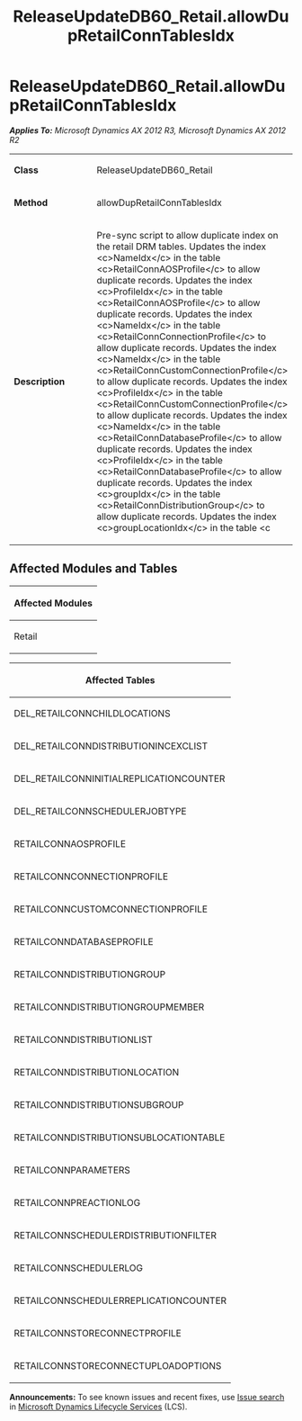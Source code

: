 ﻿---
title: ReleaseUpdateDB60_Retail.allowDupRetailConnTablesIdx
TOCTitle: ReleaseUpdateDB60_Retail.allowDupRetailConnTablesIdx
ms:assetid: 961f81be-ca21-cdbb-de98-37ab38fdc4df
ms:mtpsurl: https://msdn.microsoft.com/en-us/library/JJ686178(v=AX.60)
ms:contentKeyID: 49709882
ms.date: 05/18/2015
mtps_version: v=AX.60
---

# ReleaseUpdateDB60\_Retail.allowDupRetailConnTablesIdx 


_**Applies To:** Microsoft Dynamics AX 2012 R3, Microsoft Dynamics AX 2012 R2_

<table>
<colgroup>
<col style="width: 50%" />
<col style="width: 50%" />
</colgroup>
<tbody>
<tr class="odd">
<td><p><strong>Class</strong></p></td>
<td><p>ReleaseUpdateDB60_Retail</p></td>
</tr>
<tr class="even">
<td><p><strong>Method</strong></p></td>
<td><p>allowDupRetailConnTablesIdx</p></td>
</tr>
<tr class="odd">
<td><p><strong>Description</strong></p></td>
<td><p>Pre-sync script to allow duplicate index on the retail DRM tables. Updates the index &lt;c&gt;NameIdx&lt;/c&gt; in the table &lt;c&gt;RetailConnAOSProfile&lt;/c&gt; to allow duplicate records. Updates the index &lt;c&gt;ProfileIdx&lt;/c&gt; in the table &lt;c&gt;RetailConnAOSProfile&lt;/c&gt; to allow duplicate records. Updates the index &lt;c&gt;NameIdx&lt;/c&gt; in the table &lt;c&gt;RetailConnConnectionProfile&lt;/c&gt; to allow duplicate records. Updates the index &lt;c&gt;NameIdx&lt;/c&gt; in the table &lt;c&gt;RetailConnCustomConnectionProfile&lt;/c&gt; to allow duplicate records. Updates the index &lt;c&gt;ProfileIdx&lt;/c&gt; in the table &lt;c&gt;RetailConnCustomConnectionProfile&lt;/c&gt; to allow duplicate records. Updates the index &lt;c&gt;NameIdx&lt;/c&gt; in the table &lt;c&gt;RetailConnDatabaseProfile&lt;/c&gt; to allow duplicate records. Updates the index &lt;c&gt;ProfileIdx&lt;/c&gt; in the table &lt;c&gt;RetailConnDatabaseProfile&lt;/c&gt; to allow duplicate records. Updates the index &lt;c&gt;groupIdx&lt;/c&gt; in the table &lt;c&gt;RetailConnDistributionGroup&lt;/c&gt; to allow duplicate records. Updates the index &lt;c&gt;groupLocationIdx&lt;/c&gt; in the table &lt;c</p></td>
</tr>
</tbody>
</table>


## Affected Modules and Tables

<table>
<colgroup>
<col style="width: 100%" />
</colgroup>
<thead>
<tr class="header">
<th><p>Affected Modules</p></th>
</tr>
</thead>
<tbody>
<tr class="odd">
<td><p>Retail</p></td>
</tr>
</tbody>
</table>


<table>
<colgroup>
<col style="width: 100%" />
</colgroup>
<thead>
<tr class="header">
<th><p>Affected Tables</p></th>
</tr>
</thead>
<tbody>
<tr class="odd">
<td><p>DEL_RETAILCONNCHILDLOCATIONS</p></td>
</tr>
<tr class="even">
<td><p>DEL_RETAILCONNDISTRIBUTIONINCEXCLIST</p></td>
</tr>
<tr class="odd">
<td><p>DEL_RETAILCONNINITIALREPLICATIONCOUNTER</p></td>
</tr>
<tr class="even">
<td><p>DEL_RETAILCONNSCHEDULERJOBTYPE</p></td>
</tr>
<tr class="odd">
<td><p>RETAILCONNAOSPROFILE</p></td>
</tr>
<tr class="even">
<td><p>RETAILCONNCONNECTIONPROFILE</p></td>
</tr>
<tr class="odd">
<td><p>RETAILCONNCUSTOMCONNECTIONPROFILE</p></td>
</tr>
<tr class="even">
<td><p>RETAILCONNDATABASEPROFILE</p></td>
</tr>
<tr class="odd">
<td><p>RETAILCONNDISTRIBUTIONGROUP</p></td>
</tr>
<tr class="even">
<td><p>RETAILCONNDISTRIBUTIONGROUPMEMBER</p></td>
</tr>
<tr class="odd">
<td><p>RETAILCONNDISTRIBUTIONLIST</p></td>
</tr>
<tr class="even">
<td><p>RETAILCONNDISTRIBUTIONLOCATION</p></td>
</tr>
<tr class="odd">
<td><p>RETAILCONNDISTRIBUTIONSUBGROUP</p></td>
</tr>
<tr class="even">
<td><p>RETAILCONNDISTRIBUTIONSUBLOCATIONTABLE</p></td>
</tr>
<tr class="odd">
<td><p>RETAILCONNPARAMETERS</p></td>
</tr>
<tr class="even">
<td><p>RETAILCONNPREACTIONLOG</p></td>
</tr>
<tr class="odd">
<td><p>RETAILCONNSCHEDULERDISTRIBUTIONFILTER</p></td>
</tr>
<tr class="even">
<td><p>RETAILCONNSCHEDULERLOG</p></td>
</tr>
<tr class="odd">
<td><p>RETAILCONNSCHEDULERREPLICATIONCOUNTER</p></td>
</tr>
<tr class="even">
<td><p>RETAILCONNSTORECONNECTPROFILE</p></td>
</tr>
<tr class="odd">
<td><p>RETAILCONNSTORECONNECTUPLOADOPTIONS</p></td>
</tr>
</tbody>
</table>

  
**Announcements:** To see known issues and recent fixes, use [Issue search](http://go.microsoft.com/fwlink/?linkid=389258) in [Microsoft Dynamics Lifecycle Services](http://go.microsoft.com/fwlink/?linkid=306505) (LCS).

